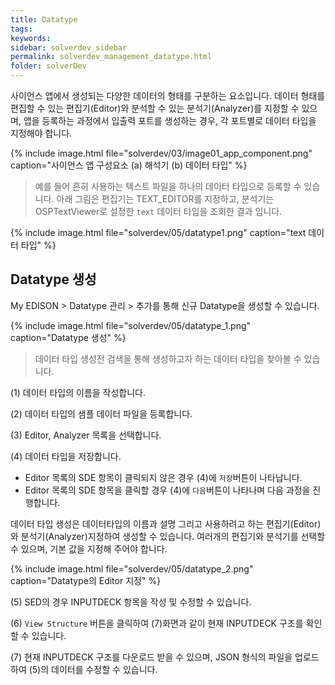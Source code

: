 ```yaml
---
title: Datatype
tags: 
keywords:
sidebar: solverdev_sidebar
permalink: solverdev_management_datatype.html
folder: solverDev
--- 
```



사이언스 앱에서 생성되는 다양한 데이터의 형태를 구분하는 요소입니다. 데이터 형태를 편집할 수 있는 편집기(Editor)와 분석할 수 있는 분석기(Analyzer)를 지정할 수 있으며, 앱을 등록하는 과정에서 입출력 포트를 생성하는 경우, 각 포트별로 데이터 타입을 지정해야 합니다.

{% include image.html file="solverdev/03/image01_app_component.png" caption="사이언스 앱 구성요소 (a) 해석기 (b) 데이터 타입" %}


> 예를 들어 흔히 사용하는 텍스트 파일을 하나의 데이터 타입으로 등록할 수 있습니다.
> 아래 그림은 편집기는 TEXT_EDITOR를 지정하고, 분석기는 OSPTextViewer로 설정한 ```text``` 데이터 타입을 조회한 결과 입니다.
>

{% include image.html file="solverdev/05/datatype1.png" caption="text 데이터 타입" %}


## Datatype 생성

My EDISON > Datatype 관리 > 추가를 통해 신규 Datatype을 생성할 수 있습니다.

{% include image.html file="solverdev/05/datatype_1.png" caption="Datatype 생성" %}

> 데이터 타입 생성전 검색을 통해 생성하고자 하는 데이터 타입을 찾아볼 수 있습니다.

(1) 데이터 타입의 이름을 작성합니다.

(2) 데이터 타입의 샘플 데이터 파일을 등록합니다.

(3) Editor, Analyzer 목록을 선택합니다.

(4) 데이터 타입을 저장합니다.
- Editor 목록의 SDE 항목이 클릭되지 않은 경우 (4)에 `저장`버튼이 나타납니다.
- Editor 목록의 SDE 항목을 클릭할 경우 (4)에 `다음`버튼이 나타나며 다음 과정을 진행합니다.

데이터 타입 생성은 데이터타입의 이름과 설명 그리고 사용하려고 하는 편집기(Editor)와 분석기(Analyzer)지정하여 생성할 수 있습니다. 여러개의 편집기와 분석기를 선택할 수 있으며, 기본 값을 지정해 주어야 합니다.

{% include image.html file="solverdev/05/datatype_2.png" caption="Datatype의 Editor 지정" %}

(5) SED의 경우 INPUTDECK 항목을 작성 및 수정할 수 있습니다.

(6) `View Structure` 버튼을 클릭하여 (7)화면과 같이 현재 INPUTDECK 구조를 확인할 수 있습니다.

(7) 현재 INPUTDECK 구조를 다운로드 받을 수 있으며, JSON 형식의 파일을 업로드하여 (5)의 데이터를 수정할 수 있습니다.
